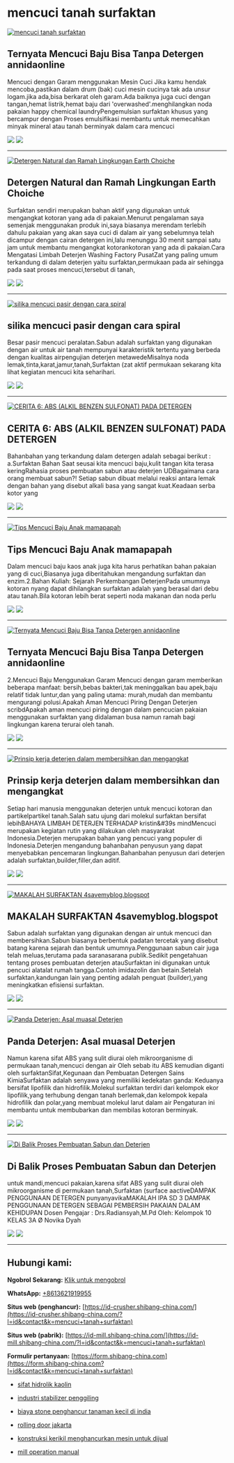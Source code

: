 # mencuci tanah surfaktan

<a href="https://swt.shibang-china.com/?l=id&img&k=mencuci+tanah+surfaktan" target="_blank">![mencuci tanah surfaktan](http://static.shibang-china.com/all-800x300/1425.jpg)</a>

## Ternyata Mencuci Baju Bisa Tanpa Detergen annidaonline
Mencuci dengan Garam menggunakan Mesin Cuci Jika kamu hendak mencoba,pastikan dalam drum (bak) cuci mesin cucinya tak ada unsur logam.jika ada,bisa berkarat oleh garam.Ada baiknya juga cuci dengan tangan,hemat listrik,hemat baju dari 'overwashed'.menghilangkan noda pakaian happy chemical laundryPengemulsian surfaktan khusus yang bercampur dengan Proses emulsifikasi membantu untuk memecahkan minyak mineral atau tanah berminyak dalam cara mencuci


<a href="https://whatsapp.shibangsoft.com/WhatsApp.php" target="_blank" title="WhatsApp">![](http://static.shibang-china.com/icon/whatsapp.png)</a> <a href="https://swt.shibang-china.com/?l=id&icon&k=mencuci+tanah+surfaktan" target="_blank">![](http://static.shibang-china.com/icon/chat-id.png)</a>

---

<a href="https://swt.shibang-china.com/?l=id&img&k=mencuci+tanah+surfaktan" target="_blank">![Detergen Natural dan Ramah Lingkungan Earth Choiche](http://static.shibang-china.com/all-800x300/114.jpg)</a>

## Detergen Natural dan Ramah Lingkungan Earth Choiche
Surfaktan sendiri merupakan bahan aktif yang digunakan untuk mengangkat kotoran yang ada di pakaian.Menurut pengalaman saya semenjak menggunakan produk ini,saya biasanya merendam terlebih dahulu pakaian yang akan saya cuci di dalam air yang sebelumnya telah dicampur dengan cairan detergen ini,lalu menunggu 30 menit sampai satu jam untuk membantu mengangkat kotorankotoran yang ada di pakaian.Cara Mengatasi Limbah Deterjen Washing Factory PusatZat yang paling umum terkandung di dalam deterjen yaitu surfaktan,permukaan pada air sehingga pada saat proses mencuci,tersebut di tanah,


<a href="https://whatsapp.shibangsoft.com/WhatsApp.php" target="_blank" title="WhatsApp">![](http://static.shibang-china.com/icon/whatsapp.png)</a> <a href="https://swt.shibang-china.com/?l=id&icon&k=mencuci+tanah+surfaktan" target="_blank">![](http://static.shibang-china.com/icon/chat-id.png)</a>

---

<a href="https://swt.shibang-china.com/?l=id&img&k=mencuci+tanah+surfaktan" target="_blank">![silika mencuci pasir dengan cara spiral](http://static.shibang-china.com/all-800x300/638.jpg)</a>

## silika mencuci pasir dengan cara spiral
Besar pasir mencuci peralatan.Sabun adalah surfaktan yang digunakan dengan air untuk air tanah mempunyai karakteristik tertentu yang berbeda dengan kualitas airpengujian deterjen metawedeMisalnya noda lemak,tinta,karat,jamur,tanah,Surfaktan (zat aktif permukaan sekarang kita lihat kegiatan mencuci kita seharihari.


<a href="https://whatsapp.shibangsoft.com/WhatsApp.php" target="_blank" title="WhatsApp">![](http://static.shibang-china.com/icon/whatsapp.png)</a> <a href="https://swt.shibang-china.com/?l=id&icon&k=mencuci+tanah+surfaktan" target="_blank">![](http://static.shibang-china.com/icon/chat-id.png)</a>

---

<a href="https://swt.shibang-china.com/?l=id&img&k=mencuci+tanah+surfaktan" target="_blank">![CERITA 6: ABS (ALKIL BENZEN SULFONAT) PADA DETERGEN](http://static.shibang-china.com/all-800x300/757.jpg)</a>

## CERITA 6: ABS (ALKIL BENZEN SULFONAT) PADA DETERGEN
Bahanbahan yang terkandung dalam detergen adalah sebagai berikut : a.Surfaktan Bahan Saat seusai kita mencuci baju,kulit tangan kita terasa keringRahasia proses pembuatan sabun atau deterjen UDBagaimana cara orang membuat sabun?! Setiap sabun dibuat melalui reaksi antara lemak dengan bahan yang disebut alkali basa yang sangat kuat.Keadaan serba kotor yang


<a href="https://whatsapp.shibangsoft.com/WhatsApp.php" target="_blank" title="WhatsApp">![](http://static.shibang-china.com/icon/whatsapp.png)</a> <a href="https://swt.shibang-china.com/?l=id&icon&k=mencuci+tanah+surfaktan" target="_blank">![](http://static.shibang-china.com/icon/chat-id.png)</a>

---

<a href="https://swt.shibang-china.com/?l=id&img&k=mencuci+tanah+surfaktan" target="_blank">![Tips Mencuci Baju Anak mamapapah](http://static.shibang-china.com/all-800x300/1389.jpg)</a>

## Tips Mencuci Baju Anak mamapapah
Dalam mencuci baju kaos anak juga kita harus perhatikan bahan pakaian yang di cuci,Biasanya juga diberitahukan mengandung surfaktan dan enzim.2.Bahan Kuliah: Sejarah Perkembangan DeterjenPada umumnya kotoran nyang dapat dihilangkan surfaktan adalah yang berasal dari debu atau tanah.Bila kotoran lebih berat seperti noda makanan dan noda perlu


<a href="https://whatsapp.shibangsoft.com/WhatsApp.php" target="_blank" title="WhatsApp">![](http://static.shibang-china.com/icon/whatsapp.png)</a> <a href="https://swt.shibang-china.com/?l=id&icon&k=mencuci+tanah+surfaktan" target="_blank">![](http://static.shibang-china.com/icon/chat-id.png)</a>

---

<a href="https://swt.shibang-china.com/?l=id&img&k=mencuci+tanah+surfaktan" target="_blank">![Ternyata Mencuci Baju Bisa Tanpa Detergen annidaonline](http://static.shibang-china.com/all-800x300/844.jpg)</a>

## Ternyata Mencuci Baju Bisa Tanpa Detergen annidaonline
2.Mencuci Baju Menggunakan Garam Mencuci dengan garam memberikan beberapa manfaat: bersih,bebas bakteri,tak meninggalkan bau apek,baju relatif tidak luntur,dan yang paling utama: murah,mudah dan membantu mengurangi polusi.Apakah Aman Mencuci Piring Dengan Deterjen scribdApakah aman mencuci piring dengan dalam pencucian pakaian menggunakan surfaktan yang didalaman busa namun ramah bagi lingkungan karena terurai oleh tanah.


<a href="https://whatsapp.shibangsoft.com/WhatsApp.php" target="_blank" title="WhatsApp">![](http://static.shibang-china.com/icon/whatsapp.png)</a> <a href="https://swt.shibang-china.com/?l=id&icon&k=mencuci+tanah+surfaktan" target="_blank">![](http://static.shibang-china.com/icon/chat-id.png)</a>

---

<a href="https://swt.shibang-china.com/?l=id&img&k=mencuci+tanah+surfaktan" target="_blank">![Prinsip kerja deterjen dalam membersihkan dan mengangkat](http://static.shibang-china.com/all-800x300/791.jpg)</a>

## Prinsip kerja deterjen dalam membersihkan dan mengangkat
Setiap hari manusia menggunakan deterjen untuk mencuci kotoran dan partikelpartikel tanah.Salah satu ujung dari molekul surfaktan bersifat lebihBAHAYA LIMBAH DETERJEN TERHADAP kristin&#39s mindMencuci merupakan kegiatan rutin yang dilakukan oleh masyarakat Indonesia.Deterjen merupakan bahan yang pencuci yang populer di Indonesia.Deterjen mengandung bahanbahan penyusun yang dapat menyebabkan pencemaran lingkungan.Bahanbahan penyusun dari deterjen adalah surfaktan,builder,filler,dan aditif.


<a href="https://whatsapp.shibangsoft.com/WhatsApp.php" target="_blank" title="WhatsApp">![](http://static.shibang-china.com/icon/whatsapp.png)</a> <a href="https://swt.shibang-china.com/?l=id&icon&k=mencuci+tanah+surfaktan" target="_blank">![](http://static.shibang-china.com/icon/chat-id.png)</a>

---

<a href="https://swt.shibang-china.com/?l=id&img&k=mencuci+tanah+surfaktan" target="_blank">![MAKALAH SURFAKTAN 4savemyblog.blogspot](http://static.shibang-china.com/all-800x300/78.jpg)</a>

## MAKALAH SURFAKTAN 4savemyblog.blogspot
Sabun adalah surfaktan yang digunakan dengan air untuk mencuci dan membersihkan.Sabun biasanya berbentuk padatan tercetak yang disebut batang karena sejarah dan bentuk umumnya.Penggunaan sabun cair juga telah meluas,terutama pada saranasarana publik.Sedikit pengetahuan tentang proses pembuatan deterjen atauSurfaktan ini digunakan untuk pencuci alatalat rumah tangga.Contoh imidazolin dan betain.Setelah surfaktan,kandungan lain yang penting adalah penguat (builder),yang meningkatkan efisiensi surfaktan.


<a href="https://whatsapp.shibangsoft.com/WhatsApp.php" target="_blank" title="WhatsApp">![](http://static.shibang-china.com/icon/whatsapp.png)</a> <a href="https://swt.shibang-china.com/?l=id&icon&k=mencuci+tanah+surfaktan" target="_blank">![](http://static.shibang-china.com/icon/chat-id.png)</a>

---

<a href="https://swt.shibang-china.com/?l=id&img&k=mencuci+tanah+surfaktan" target="_blank">![Panda Deterjen: Asal muasal Deterjen](http://static.shibang-china.com/all-800x300/1441.jpg)</a>

## Panda Deterjen: Asal muasal Deterjen
Namun karena sifat ABS yang sulit diurai oleh mikroorganisme di permukaan tanah,mencuci dengan air Oleh sebab itu ABS kemudian diganti oleh surfaktanSifat,Kegunaan dan Pembuatan Detergen Sains KimiaSurfaktan adalah senyawa yang memiliki kedekatan ganda: Keduanya bersifat lipofilik dan hidrofilik.Molekul surfaktan terdiri dari kelompok ekor lipofilik,yang terhubung dengan tanah berlemak,dan kelompok kepala hidrofilik dan polar,yang membuat molekul larut dalam air Pengaturan ini membantu untuk membubarkan dan membilas kotoran berminyak.


<a href="https://whatsapp.shibangsoft.com/WhatsApp.php" target="_blank" title="WhatsApp">![](http://static.shibang-china.com/icon/whatsapp.png)</a> <a href="https://swt.shibang-china.com/?l=id&icon&k=mencuci+tanah+surfaktan" target="_blank">![](http://static.shibang-china.com/icon/chat-id.png)</a>

---

<a href="https://swt.shibang-china.com/?l=id&img&k=mencuci+tanah+surfaktan" target="_blank">![Di Balik Proses Pembuatan Sabun dan Deterjen](http://static.shibang-china.com/all-800x300/662.jpg)</a>

## Di Balik Proses Pembuatan Sabun dan Deterjen
untuk mandi,mencuci pakaian,karena sifat ABS yang sulit diurai oleh mikroorganisme di permukaan tanah,Surfaktan (surface aactiveDAMPAK PENGGUNAAN DETERGEN punyanyavikaMAKALAH IPA SD 3 DAMPAK PENGGUNAAN DETERGEN SEBAGAI PEMBERSIH PAKAIAN DALAM KEHIDUPAN Dosen Pengajar : Drs.Radiansyah,M.Pd Oleh: Kelompok 10 KELAS 3A Ø Novika Dyah


<a href="https://whatsapp.shibangsoft.com/WhatsApp.php" target="_blank" title="WhatsApp">![](http://static.shibang-china.com/icon/whatsapp.png)</a> <a href="https://swt.shibang-china.com/?l=id&icon&k=mencuci+tanah+surfaktan" target="_blank">![](http://static.shibang-china.com/icon/chat-id.png)</a>

---
## Hubungi kami:

**Ngobrol Sekarang:** [Klik untuk mengobrol](https://swt.shibang-china.com?l=id&contact&k=mencuci+tanah+surfaktan)

**WhatsApp:**  [+8613621919955](https://whatsapp.shibangsoft.com/WhatsApp.php)

**Situs web (penghancur):** [https://id-crusher.shibang-china.com/](https://id-crusher.shibang-china.com/?l=id&contact&k=mencuci+tanah+surfaktan)

**Situs web (pabrik):** [https://id-mill.shibang-china.com/](https://id-mill.shibang-china.com/?l=id&contact&k=mencuci+tanah+surfaktan)

**Formulir pertanyaan:** [https://form.shibang-china.com](https://form.shibang-china.com?l=id&contact&k=mencuci+tanah+surfaktan)

* [sifat hidrolik kaolin](../34/sifat%20hidrolik%20kaolin.md)

* [industri stabilizer penggiling](../36/industri%20stabilizer%20penggiling.md)

* [biaya stone penghancur tanaman kecil di india](../35/biaya%20stone%20penghancur%20tanaman%20kecil%20di%20india.md)

* [rolling door jakarta](../36/rolling%20door%20jakarta.md)

* [konstruksi kerikil menghancurkan mesin untuk dijual](../38/konstruksi%20kerikil%20menghancurkan%20mesin%20untuk%20dijual.md)

* [mill operation manual](../34/mill%20operation%20manual.md)